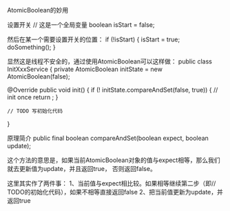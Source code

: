 AtomicBoolean的妙用

设置开关
// 这是一个全局变量
boolean isStart = false;

然后在某一个需要设置开关的位置：
if (!isStart) {
  isStart = true;
  doSomething();
}

显然这是线程不安全的，通过使用AtomicBoolean可以这样做：
public class InitXxxService {
  private AtomicBoolean initState = new AtomicBoolean(false);
  
  @Override
  public void init() {
    if (! initState.compareAndSet(false, true)) {   // init once
      return ;
    }
    
    // TODO 写初始化代码
  }


  原理简介
  public final boolean compareAndSet(boolean expect, boolean update);
  
  这个方法的意思是，如果当前AtomicBoolean对象的值与expect相等，那么我们就去更新值为update，并且返回true，
否则返回false。

  这里其实作了两件事：
    1、当前值与expect相比较。如果相等继续第二步（即// TODO的初始化代码），如果不相等直接返回false
    2、把当前值更新为update，并返回true
